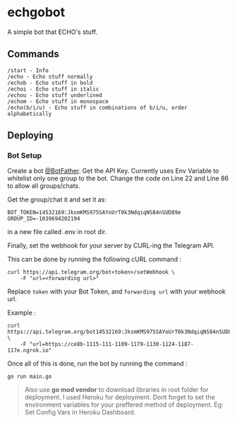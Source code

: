 # echgobot
A simple bot that ECHO's stuff.

## Commands
```
/start - Info
/echo - Echo stuff normally
/echob - Echo stuff in bold
/echoi - Echo stuff in italic
/echou - Echo stuff underlined
/echom - Echo stuff in monospace
/echo(b/i/u) - Echo stuff in combinations of b/i/u, order alphabetically
```

## Deploying

### Bot Setup 
Create a bot [@BotFather](https://t.me/botfather). Get the API Key.
Currently uses Env Variable to whitelist only one group to the bot.
Change the code on Line 22 and Line 86 to allow all groups/chats.

Get the group/chat it and set it as:
```
BOT_TOKEN=14532169:JksmKMS975SAYoUrT0k3NdqiqNS84nSUD89e
GROUP_ID=-1039694202194
```
in a new file called .env in root dir.

Finally, set the webhook for your server by CURL-ing the Telegram API.

This can be done by running the following cURL command :

```
curl https://api.telegram.org/bot<token>/setWebhook \
    -F "url=<forwarding url>"
```

Replace ```token``` with your Bot Token, and ```forwarding url``` with your webhook url.

Example :
```
curl https://api.telegram.org/bot14532169:JksmKMS975SAYoUrT0k3NdqiqNS84nSUD89e/setWebhook \
    -F "url=https://ce8b-1115-111-1109-1179-1130-1124-1187-117e.ngrok.io"
```

Once all of this is done, run the bot by running the command :

```
go run main.go
```

> Also use **go mod vendor** to download libraries in root folder for deployment. I used Heroku for deployment. Dont forget to set the environment variables for your preffered method of deployment. Eg: Set Config Vars in Heroku Dashboard.


